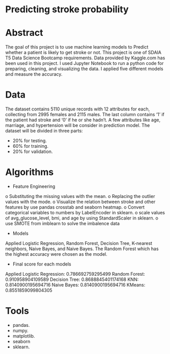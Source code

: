 # Predicting stroke probability

# Abstract
The goal of this project is to use machine learning models to Predict whether a patient is likely to get stroke or not. This project is one of SDAIA T5 Data Science Bootcamp requirements. Data provided by Kaggle.com has been used in this project. I used Jupyter Notebook to run a python code for preparing, cleaning, and visualizing the data. I applied five different models and measure the accuracy.

# Data
The dataset contains 5110 unique records with 12 attributes for each, collecting from 2995 females and 2115 males. The last column contains ‘1’ if the patient had stroke and ‘0’ if he or she hadn’t. A few attributes like age, marriage, and hypertension will be consider in prediction model. The dataset will be divided in three parts:
-	20% for testing.
-	60% for training.
-	20% for validation.

# Algorithms
-	Feature Engineering

o	Substituting the missing values with the mean.
o	Replacing the outlier values with the mode.
o	Visualize the relation between stroke and other features by use pandas crosstab and seaborn heatmap.
o	Convert categorical variables to numbers by LabelEncoder in sklearn.
o	scale values of avg_glucose_level,  bmi, and age by using StandardScaler in sklearn.
o	use SMOTE from imblearn to solve the imbalence data
-	Models

Applied Logistic Regression, Random Forest, Decision Tree, K-nearest neighbors, Naive Bayes, and Naive Bayes. The Random Forest which has the highest accuracy were chosen as the model.
-	Final score for each models

Applied Logistic Regression:  0.786692759295499
Random Forest:  0.910958904109589
Decision Tree:  0.8688845401174168
KNN:  0.8140900195694716
Naive Bayes:  0.8140900195694716
KMeans:  0.8551859099804305

# Tools
-	pandas.
-	numpy.
-	matplotlib.
-	seaborn
-	sklearn.

